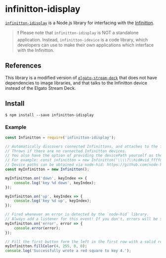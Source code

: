 # infinitton-idisplay

[`infinitton-idisplay`](https://github.com/bitfocus/node-elgato-stream-deck/tree/infinitton-idisplay) is a Node.js library for interfacing
with the [Infinitton](https://www.infinitton.com/).

> ❗ Please note that `infinitton-idisplay` is NOT a standalone application. Instead, `infinitton-idevice` is a code library, which developers can use to make their own applications which interface with the Infinitton.

## References

This library is a modified version of [`elgato-stream-deck`](https://github.com/lange/node-elgato-stream-deck) that does not have dependencies to image libraries, and that talks to the Infinitton device instead of the Elgato Stream Deck.

## Install

`$ npm install --save infinitton-idisplay`

### Example

```javascript
const Infinitton = require('infinitton-idisplay');

// Automatically discovers connected Infinittons, and attaches to the first one.
// Throws if there are no connected Infinitton devices.
// You also have the option of providing the devicePath yourself as the first argument to the constructor.
// For example: const infinitton = new Infinitton('\\\\?\\hid#vid_ffff&pid_1f40&mi_00#7&56cf813&0&0000#{4d1e55b2-f16f-11cf-88cb-001111000030}')
// Device paths can be obtained via node-hid: https://github.com/node-hid/node-hid
const myInfinitton = new Infinitton();

myInfinitton.on('down', keyIndex => {
	console.log('key %d down', keyIndex);
});

myInfinitton.on('up', keyIndex => {
	console.log('key %d up', keyIndex);
});

// Fired whenever an error is detected by the `node-hid` library.
// Always add a listener for this event! If you don't, errors will be silently dropped.
myInfinitton.on('error', error => {
	console.error(error);
});

// Fill the first button form the left in the first row with a solid red color. This is synchronous.
myInfinitton.fillColor(4, 255, 0, 0);
console.log('Successfully wrote a red square to key 4.');
```
